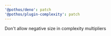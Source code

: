 ```yaml
---
'@pothos/deno': patch
'@pothos/plugin-complexity': patch
---
```


Don't allow negative size in complexity multipliers
